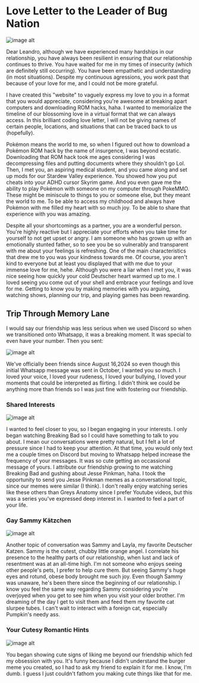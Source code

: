 # Love Letter to the Leader of Bug Nation  
![image alt](https://github.com/jasbuggie/jasbuggie.github.io/blob/da14ff94ca1bbf1ac0a4052f2ed45db764f02e6c/image.PNG) 

Dear Leandro, although we have experienced many hardships in our relationship, you have always been resilient in ensuring that our relationship continues to thrive. You have waited for me in my times of insecurity (which are definitely still occurring). You have been empathetic and understanding (in most situations). Despite my continuous agressions, you work past that because of your love for me, and I could not be more grateful. 

I have created this "website" to vaguely express my love to you in a format that you would appreciate, considering you're awesome at breaking apart computers and downloading ROM hacks, haha. I wanted to memorialize the timeline of our blossoming love in a virtual format that we can always access. In this brilliant coding love letter, I will not be giving names of certain people, locations, and situations that can be traced back to us (hopefully).

Pokémon means the world to me, so when I figured out how to download a Pokémon ROM hack by the name of insurgence, I was beyond ecstatic. Downloading that ROM hack took me ages considering I was decompressing files and putting documents where they shouldn't go Lol. Then, I met you, an aspiring medical student, and you came along and set up mods for our Stardew Valley experience. You showed how you put cheats into your ADHD cursor Skyrim game. And you even gave me the ability to play Pokémon with someone on my computer through PokeMMO. These might be miniscule to things to you or someone else, but they meant the world to me. To be able to access my childhood and always have Pokémon with me filled my heart with so much joy. To be able to share that experience with you was amazing. 

Despite all your shortcomings as a partner, you are a wonderful person. You're highly reactive but I appreciate your efforts when you take time for yourself to not get upset or angry. I am someone who has grown up with an emotionally stunted father, so to see you be so vulnerably and transparent with me about your feelings is refreshing. One of the main characteristics that drew me to you was your kindness towards me. Of course, you aren't kind to everyone but at least you displayed that with me due to your immense love for me, hehe. Although you were a liar when I met you, it was nice seeing how quickly your cold Deutscher heart warmed up to me. I loved seeing you come out of your shell and embrace your feelings and love for me. Getting to know you by making memories with you arguing, watching shows, planning our trip, and playing games has been rewarding. 

## Trip Through Memory Lane 

I would say our friendship was less serious when we used Discord so when we transitioned onto Whatsapp, it was a breaking moment. It was special to even have your number. Then you sent:

![image alt](https://github.com/jasbuggie/jasbuggie.github.io/blob/3b1badc7587ba7e857ebb12247100bad0f87082d/leoemoji1.jpg)

We've officially been friends since August 16,2024 so even though this initial Whatsapp message was sent in October, I wanted you so much. I loved your voice, I loved your rudeness, I loved your bullying, I loved your moments that could be interpreted as flirting. I didn't think we could be anything more than friends so I was just fine with fostering our friendship.

### Shared Interests
![image alt](https://github.com/jasbuggie/jasbuggie.github.io/blob/323082163302dee449c1a14b28d5c4339965a553/Bug%20Repository/IMG_9583.jpg)

I wanted to feel closer to you, so I began engaging in your interests. I only began watching Breaking Bad so I could have something to talk to you about. I mean our conversations were pretty natural, but I felt a lot of pressure since I had to keep your attention. At that time, you would only text me a couple times on Discord but moving to Whatsapp helped increase the frequency of your messages. It was so cute getting an occassional message of yours. I attribute our friendship growing to me watching Breaking Bad and gushing about Jesse Pinkman, haha. I took the opportunity to send you Jesse Pinkman memes as a conversational topic, since our memes were similar (I think). I don't really enjoy watching series like these others than Greys Anatomy since I prefer Youtube videos, but this was a series you've expressed deep interest in. I wanted to feel a part of your life. 

### Gay Sammy Kätzchen
![image alt]([https://github.com/jasbuggie/jasbuggie.github.io/blob/28b94d5f336740f46dc673b2860dde953994491b/Bug%20Repository/ed26178b-b9d8-46fc-80c4-a1903800a1c9.JPG)

Another topic of conversation was Sammy and Layla, my favorite Deutscher Katzen. Sammy is the cutest, chubby little orange angel. I correlate his presence to the healthy parts of our relationship, when lust and lack of resentment was at an all-time high. I'm not someone who enjoys seeing other people's pets, I prefer to help cure them. But seeing Sammy's huge eyes and rotund, obese body brought me such joy. Even though Sammy was unaware, he's been there since the beginning of our relationship. I know you feel the same way regarding Sammy considering you're overjoyed when you get to see him when you visit your older brother. I'm dreaming of the day I get to visit them and feed them my favorite cat slurpee tubes. I can't wait to interact with a foreign cat, especially Pumpkin's needy ass. 

### Your Cutesy Romantic Hints 
![image alt](https://github.com/jasbuggie/jasbuggie.github.io/blob/a2b3580033a81d0b3aa973cca69339df4868b4bc/Bug%20Repository/leoburger.JPG) 

You began showing cute signs of liking me beyond our friendship which fed my obsession with you. It's funny because I didn't understand the burger meme you created, so I had to ask my friend to explain it for me. I know, I'm dumb. I guess I just couldn't fathom you making cute things like that for me. 
